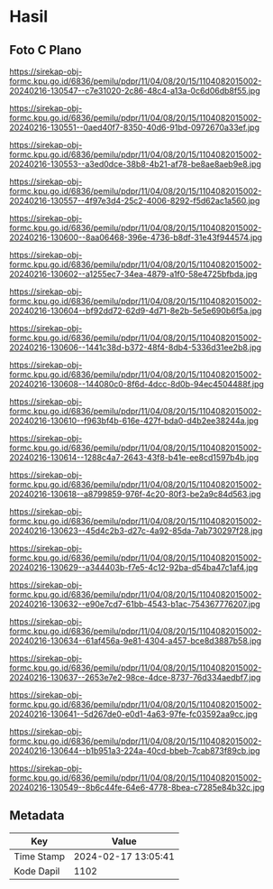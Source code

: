 # Hasil

## Foto C Plano

https://sirekap-obj-formc.kpu.go.id/6836/pemilu/pdpr/11/04/08/20/15/1104082015002-20240216-130547--c7e31020-2c86-48c4-a13a-0c6d06db8f55.jpg

https://sirekap-obj-formc.kpu.go.id/6836/pemilu/pdpr/11/04/08/20/15/1104082015002-20240216-130551--0aed40f7-8350-40d6-91bd-0972670a33ef.jpg

https://sirekap-obj-formc.kpu.go.id/6836/pemilu/pdpr/11/04/08/20/15/1104082015002-20240216-130553--a3ed0dce-38b8-4b21-af78-be8ae8aeb9e8.jpg

https://sirekap-obj-formc.kpu.go.id/6836/pemilu/pdpr/11/04/08/20/15/1104082015002-20240216-130557--4f97e3d4-25c2-4006-8292-f5d62ac1a560.jpg

https://sirekap-obj-formc.kpu.go.id/6836/pemilu/pdpr/11/04/08/20/15/1104082015002-20240216-130600--8aa06468-396e-4736-b8df-31e43f944574.jpg

https://sirekap-obj-formc.kpu.go.id/6836/pemilu/pdpr/11/04/08/20/15/1104082015002-20240216-130602--a1255ec7-34ea-4879-a1f0-58e4725bfbda.jpg

https://sirekap-obj-formc.kpu.go.id/6836/pemilu/pdpr/11/04/08/20/15/1104082015002-20240216-130604--bf92dd72-62d9-4d71-8e2b-5e5e690b6f5a.jpg

https://sirekap-obj-formc.kpu.go.id/6836/pemilu/pdpr/11/04/08/20/15/1104082015002-20240216-130606--1441c38d-b372-48f4-8db4-5336d31ee2b8.jpg

https://sirekap-obj-formc.kpu.go.id/6836/pemilu/pdpr/11/04/08/20/15/1104082015002-20240216-130608--144080c0-8f6d-4dcc-8d0b-94ec4504488f.jpg

https://sirekap-obj-formc.kpu.go.id/6836/pemilu/pdpr/11/04/08/20/15/1104082015002-20240216-130610--f963bf4b-616e-427f-bda0-d4b2ee38244a.jpg

https://sirekap-obj-formc.kpu.go.id/6836/pemilu/pdpr/11/04/08/20/15/1104082015002-20240216-130614--1288c4a7-2643-43f8-b41e-ee8cd1597b4b.jpg

https://sirekap-obj-formc.kpu.go.id/6836/pemilu/pdpr/11/04/08/20/15/1104082015002-20240216-130618--a8799859-976f-4c20-80f3-be2a9c84d563.jpg

https://sirekap-obj-formc.kpu.go.id/6836/pemilu/pdpr/11/04/08/20/15/1104082015002-20240216-130623--45d4c2b3-d27c-4a92-85da-7ab730297f28.jpg

https://sirekap-obj-formc.kpu.go.id/6836/pemilu/pdpr/11/04/08/20/15/1104082015002-20240216-130629--a344403b-f7e5-4c12-92ba-d54ba47c1af4.jpg

https://sirekap-obj-formc.kpu.go.id/6836/pemilu/pdpr/11/04/08/20/15/1104082015002-20240216-130632--e90e7cd7-61bb-4543-b1ac-754367776207.jpg

https://sirekap-obj-formc.kpu.go.id/6836/pemilu/pdpr/11/04/08/20/15/1104082015002-20240216-130634--61af456a-9e81-4304-a457-bce8d3887b58.jpg

https://sirekap-obj-formc.kpu.go.id/6836/pemilu/pdpr/11/04/08/20/15/1104082015002-20240216-130637--2653e7e2-98ce-4dce-8737-76d334aedbf7.jpg

https://sirekap-obj-formc.kpu.go.id/6836/pemilu/pdpr/11/04/08/20/15/1104082015002-20240216-130641--5d267de0-e0d1-4a63-97fe-fc03592aa9cc.jpg

https://sirekap-obj-formc.kpu.go.id/6836/pemilu/pdpr/11/04/08/20/15/1104082015002-20240216-130644--b1b951a3-224a-40cd-bbeb-7cab873f89cb.jpg

https://sirekap-obj-formc.kpu.go.id/6836/pemilu/pdpr/11/04/08/20/15/1104082015002-20240216-130549--8b6c44fe-64e6-4778-8bea-c7285e84b32c.jpg


## Metadata

| Key        | Value               |
| ---------- | ------------------- |
| Time Stamp | 2024-02-17 13:05:41 |
| Kode Dapil | 1102                |




